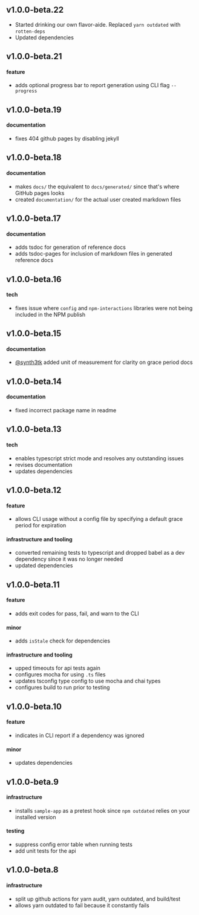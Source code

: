 ## v1.0.0-beta.22
- Started drinking our own flavor-aide. Replaced `yarn outdated` with `rotten-deps`
- Updated dependencies

## v1.0.0-beta.21
#### feature
- adds optional progress bar to report generation using CLI flag `--progress`

## v1.0.0-beta.19
#### documentation
- fixes 404 github pages by disabling jekyll

## v1.0.0-beta.18
#### documentation
- makes `docs/` the equivalent to `docs/generated/` since that's where GitHub pages looks
- created `documentation/` for the actual user created markdown files

## v1.0.0-beta.17
#### documentation
- adds tsdoc for generation of reference docs
- adds tsdoc-pages for inclusion of markdown files in generated reference docs

## v1.0.0-beta.16
#### tech
- fixes issue where `config` and `npm-interactions` libraries were not being included in the NPM publish

## v1.0.0-beta.15
#### documentation
- [@synth3tk](https://github.com/synth3tk) added unit of measurement for clarity on grace period docs

## v1.0.0-beta.14
#### documentation
- fixed incorrect package name in readme

## v1.0.0-beta.13
#### tech
- enables typescript strict mode and resolves any outstanding issues
- revises documentation
- updates dependencies

## v1.0.0-beta.12
#### feature
* allows CLI usage without a config file by specifying a default grace period for expiration

#### infrastructure and tooling
* converted remaining tests to typescript and dropped babel as a dev dependency since it was no longer needed
* updated dependencies

## v1.0.0-beta.11
#### feature
* adds exit codes for pass, fail, and warn to the CLI

#### minor
* adds `isStale` check for dependencies

#### infrastructure and tooling
* upped timeouts for api tests again
* configures mocha for using `.ts` files
* updates tsconfig type config to use mocha and chai types
* configures build to run prior to testing

## v1.0.0-beta.10
#### feature
* indicates in CLI report if a dependency was ignored

#### minor
* updates dependencies

## v1.0.0-beta.9
#### infrastructure
* installs `sample-app` as a pretest hook since `npm outdated` relies on your installed version

#### testing
* suppress config error table when running tests
* add unit tests for the api

## v1.0.0-beta.8
#### infrastructure
* split up github actions for yarn audit, yarn outdated, and build/test
* allows yarn outdated to fail because it constantly fails
